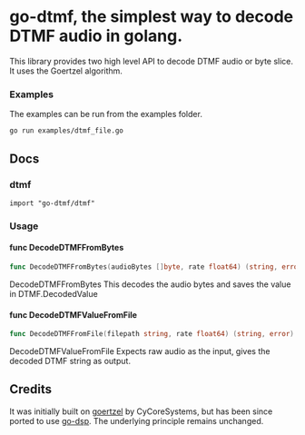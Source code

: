 # go-dtmf, the simplest way to decode DTMF audio in golang. 


This library provides two high level API to decode DTMF audio or byte slice. 
It uses the Goertzel algorithm. 

### Examples
The examples can be run from the examples folder.

``go run examples/dtmf_file.go``

## Docs

### dtmf

    import "go-dtmf/dtmf"


### Usage

#### func  DecodeDTMFFromBytes

```go
func DecodeDTMFFromBytes(audioBytes []byte, rate float64) (string, error)
```
DecodeDTMFFromBytes This decodes the audio bytes and saves the value in
DTMF.DecodedValue

#### func  DecodeDTMFValueFromFile

```go
func DecodeDTMFFromFile(filepath string, rate float64) (string, error)
```
DecodeDTMFValueFromFile Expects raw audio as the input, gives the decoded DTMF
string as output.



## Credits
It was initially built on [goertzel](https://github.com/CyCoreSystems/goertzel) by CyCoreSystems, but has been since ported to use [go-dsp](https://github.com/samuel/go-dsp).
The underlying principle remains unchanged.